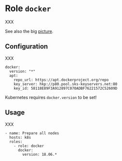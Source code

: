 # Role `docker`

XXX

See also the big [picture](../../docs/roles.md).

## Configuration

XXX

```ansible
docker:
  version: "*"
  apt:
    repo_url: https://apt.dockerproject.org/repo
    key_server: hkp://p80.pool.sks-keyservers.net:80
    key_id: 58118E89F3A912897C070ADBF76221572C52609D
```

Kubernetes requires `docker.version` to be set!

## Usage

XXX

```ansible
- name: Prepare all nodes
  hosts: k8s
  roles:
    - role: docker
      docker:
        version: 18.06.*
```
